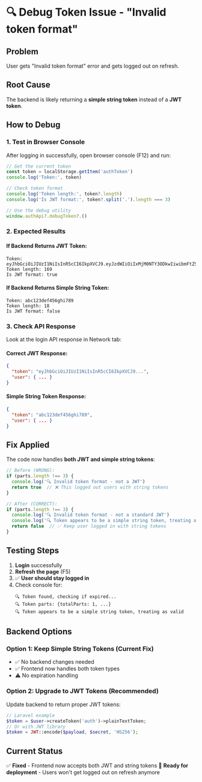 # 🔍 Debug Token Issue - "Invalid token format"

## Problem
User gets "Invalid token format" error and gets logged out on refresh.

## Root Cause
The backend is likely returning a **simple string token** instead of a **JWT token**.

## How to Debug

### 1. Test in Browser Console
After logging in successfully, open browser console (F12) and run:

```javascript
// Get the current token
const token = localStorage.getItem('authToken')
console.log('Token:', token)

// Check token format
console.log('Token length:', token?.length)
console.log('Is JWT format:', token?.split('.').length === 3)

// Use the debug utility
window.authApi?.debugToken?.()
```

### 2. Expected Results

#### If Backend Returns JWT Token:
```
Token: eyJhbGciOiJIUzI1NiIsInR5cCI6IkpXVCJ9.eyJzdWIiOiIxMjM0NTY3ODkwIiwibmFtZSI6IkpvaG4gRG9lIiwiaWF0IjoxNTE2MjM5MDIyfQ.SflKxwRJSMeKKF2QT4fwpMeJf36POk6yJV_adQssw5c
Token length: 169
Is JWT format: true
```

#### If Backend Returns Simple String Token:
```
Token: abc123def456ghi789
Token length: 18
Is JWT format: false
```

### 3. Check API Response
Look at the login API response in Network tab:

#### Correct JWT Response:
```json
{
  "token": "eyJhbGciOiJIUzI1NiIsInR5cCI6IkpXVCJ9...",
  "user": { ... }
}
```

#### Simple String Token Response:
```json
{
  "token": "abc123def456ghi789",
  "user": { ... }
}
```

## Fix Applied

The code now handles **both JWT and simple string tokens**:

```typescript
// Before (WRONG):
if (parts.length !== 3) {
  console.log('🔍 Invalid token format - not a JWT')
  return true  // ❌ This logged out users with string tokens
}

// After (CORRECT):
if (parts.length !== 3) {
  console.log('🔍 Invalid token format - not a standard JWT')
  console.log('🔍 Token appears to be a simple string token, treating as valid')
  return false  // ✅ Keep user logged in with string tokens
}
```

## Testing Steps

1. **Login** successfully
2. **Refresh the page** (F5)
3. ✅ **User should stay logged in**
4. Check console for:
   ```
   🔍 Token found, checking if expired...
   🔍 Token parts: {totalParts: 1, ...}
   🔍 Token appears to be a simple string token, treating as valid
   ```

## Backend Options

### Option 1: Keep Simple String Tokens (Current Fix)
- ✅ No backend changes needed
- ✅ Frontend now handles both token types
- ⚠️ No expiration handling

### Option 2: Upgrade to JWT Tokens (Recommended)
Update backend to return proper JWT tokens:
```php
// Laravel example
$token = $user->createToken('auth')->plainTextToken;
// Or with JWT library
$token = JWT::encode($payload, $secret, 'HS256');
```

## Current Status
✅ **Fixed** - Frontend now accepts both JWT and string tokens
🚀 **Ready for deployment** - Users won't get logged out on refresh anymore
